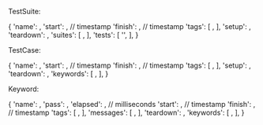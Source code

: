 TestSuite:

{
  'name': <string>,
  'start': <int>, // timestamp
  'finish': <int>, // timestamp
  'tags': [
    <string>,
  ],
  'setup': <keyword>,
  'teardown': <keyword>,
  'suites': [
    <testsuite>,
  ],
  'tests': [
    '<testcase>',
  ],
}


TestCase:

{
  'name': <string>,
  'start': <int>, // timestamp
  'finish': <int>, // timestamp
  'tags': [
    <string>,
  ],
  'setup': <keyword>,
  'teardown': <keyword>,
  'keywords': [
    <keyword>,
  ],
}


Keyword:

{
  'name': <string>,
  'pass': <bool>,
  'elapsed': <float>, // milliseconds
  'start': <int>, // timestamp
  'finish': <int>, // timestamp
  'tags': [
    <string>,
  ],
  'messages': [
    <string>,
  ],
  'teardown': <keyword>,
  'keywords': [
    <keyword>,
  ],
}
